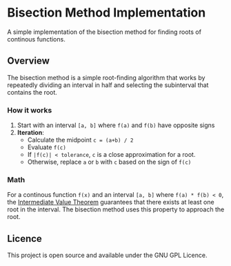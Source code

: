 # Bisection Method Implementation

A simple implementation of the bisection method for finding roots of continous functions.

## Overview
The bisection method is a simple root-finding algorithm that works by repeatedly dividing an interval in half and selecting the subinterval that contains the root.

### How it works

1. Start with an interval `[a, b]` where `f(a)` and `f(b)` have opposite signs
2. **Iteration**:
    - Calculate the midpoint `c = (a+b) / 2`
    - Evaluate `f(c)`
    - If `|f(c)| < tolerance`, `c` is a close approximation for a root.
    - Otherwise, replace `a` or `b` with `c` based on the sign of `f(c)`

### Math

For a continous function `f(x)` and an interval `[a, b]` where `f(a) * f(b) < 0`, the [Intermediate Value Theorem](https://en.wikipedia.org/wiki/Intermediate_value_theorem) guarantees that there exists at least one root in the interval. The bisection method uses this property to approach the root.

## Licence
This project is open source and available under the GNU GPL Licence.